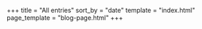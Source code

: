 +++ 
title = "All entries" 
sort_by = "date" 
template = "index.html" 
page_template = "blog-page.html"
+++

